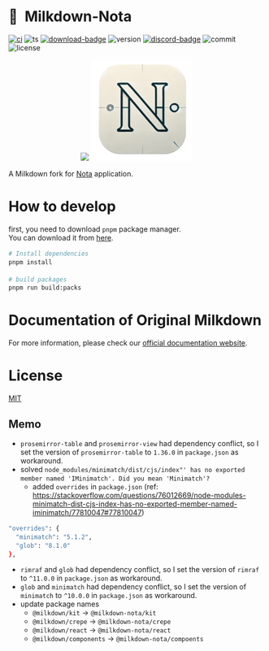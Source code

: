 # :baby_bottle:&nbsp;&nbsp;Milkdown-Nota

[![ci][ci-badge]][ci-link]
![ts][ts-badge]
[![download-badge]][download-link]
![version][version-badge]
[![discord-badge]][discord-link]
![commit][commit-badge]
![license][license-badge]

<div align="center">
  <div allign="display: flex;">
    <img src="/assets/logo.svg" />
    <img src="/assets/nota.png" style="width: 200px;" />
  </div>
</div>

A Milkdown fork for [Nota](https://www.nota-sync.com/) application.

# How to develop

first, you need to download `pnpm` package manager.<br>
You can download it from [here](https://pnpm.io/installation).

```sh
# Install dependencies
pnpm install

# build packages
pnpm run build:packs
```

# Documentation of Original Milkdown

For more information, please check our [official documentation website](https://milkdown.dev/).

# License

[MIT](/LICENSE)

[ci-badge]: https://github.com/Milkdown/milkdown/actions/workflows/ci.yml/badge.svg
[ci-link]: https://github.com/Milkdown/milkdown/actions/workflows/ci.yml
[ts-badge]: https://badgen.net/badge/-/TypeScript/blue?icon=typescript&label
[download-badge]: https://img.shields.io/npm/dm/@milkdown/core
[download-link]: https://www.npmjs.com/search?q=%40milkdown
[version-badge]: https://img.shields.io/npm/v/@milkdown/core
[commit-badge]: https://img.shields.io/github/commit-activity/m/Milkdown/milkdown
[license-badge]: https://img.shields.io/github/license/Milkdown/milkdown
[discord-badge]: https://img.shields.io/discord/870181036041060352
[discord-link]: https://discord.gg/SdMnrSMyBX

## Memo

- `prosemirror-table` and `prosemirror-view` had dependency conflict, so I set the version of `prosemirror-table` to `1.36.0` in `package.json` as workaround.
- solved `node_modules/minimatch/dist/cjs/index"' has no exported member named 'IMinimatch'. Did you mean 'Minimatch'?`
  - added `overrides` in `package.json` (ref: https://stackoverflow.com/questions/76012669/node-modules-minimatch-dist-cjs-index-has-no-exported-member-named-iminimatch/77810047#77810047)

```sh
"overrides": {
  "minimatch": "5.1.2",
  "glob": "8.1.0"
},

```

- `rimraf` and `glob` had dependency conflict, so I set the version of `rimraf` to `^11.0.0` in `package.json` as workaround.
- `glob` and `minimatch` had dependency conflict, so I set the version of `minimatch` to `^10.0.0` in `package.json` as workaround.
- update package names
  - `@milkdown/kit` -> `@milkdown-nota/kit`
  - `@milkdown/crepe` -> `@milkdown-nota/crepe`
  - `@milkdown/react` -> `@milkdown-nota/react`
  - `@milkdown/components` -> `@milkdown-nota/compoents`

